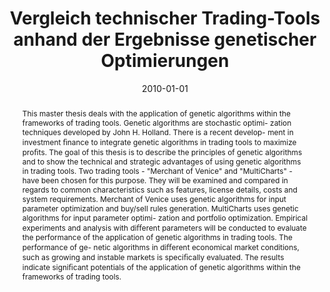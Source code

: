 ---
abstract: This master thesis deals with the application of genetic algorithms within  the
  frameworks of trading tools. Genetic algorithms are stochastic optimi-  zation techniques
  developed by John H. Holland. There is a recent develop-  ment in investment &#64257;nance
  to integrate genetic algorithms in trading tools  to maximize pro&#64257;ts. The
  goal of this thesis is to describe the principles of  genetic algorithms and to
  show the technical and strategic advantages of  using genetic algorithms in trading
  tools. Two trading tools -  "Merchant of  Venice" and  "MultiCharts" - have been
  chosen for this purpose. They will  be examined and compared in regards to common
  characteristics such as  features, license details, costs and system requirements.
  Merchant of Venice  uses genetic algorithms for input parameter optimization and
  buy/sell rules  generation. MultiCharts uses genetic algorithms for input parameter
  optimi-  zation and portfolio optimization. Empirical experiments and analysis with  di&#64256;erent
  parameters will be conducted to evaluate the performance of the  application of
  genetic algorithms in trading tools. The performance of ge-  netic algorithms in
  di&#64256;erent economical market conditions, such as growing  and instable markets
  is speci&#64257;cally evaluated. The results indicate signi&#64257;cant  potentials
  of the application of genetic algorithms within the frameworks of  trading tools.
authors:
- Lei Zhu
date: '2010-01-01'
featured: false
links:
- name: Publik
  url: https://publik.tuwien.ac.at/showentry.php?ID=194521&lang=1
publication_types:
- '7'
publishDate: '2010-01-01'
title: Vergleich technischer Trading-Tools anhand der Ergebnisse genetischer Optimierungen
url_pdf: ''
---